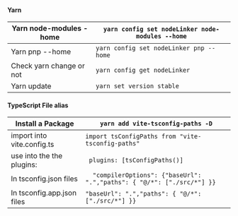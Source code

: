 #### Yarn

| Yarn node-modules -home  | `yarn config set nodeLinker node-modules --home` |
| ------------------------ | ------------------------------------------------ |
| Yarn pnp --home          | `yarn config set nodeLinker pnp --home`          |
| Check yarn change or not | `yarn config get nodeLinker`                     |
| Yarn update              | `yarn set version stable`                        |

#### TypeScript File alias

| Install a Package          | `yarn add vite-tsconfig-paths -D`                                       |
| -------------------------- | ----------------------------------------------------------------------- |
| import into vite.config.ts | `import tsConfigPaths from "vite-tsconfig-paths"`                       |
| use into the the plugins:  | ` plugins: [tsConfigPaths()]`                                           |
| In tsconfig.json files     | `  "compilerOptions": {"baseUrl": ".","paths": { "@/*": ["./src/*"] }}` |
| In tsconfig.app.json files | `"baseUrl": ".","paths": { "@/*": ["./src/*"] }}`                       |
